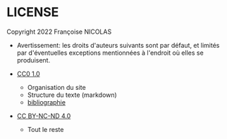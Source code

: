 # LICENSE

Copyright 2022 Françoise NICOLAS

* Avertissement: les droits d'auteurs suivants sont par défaut, et limités par d'éventuelles exceptions mentionnées à l'endroit où elles se produisent.

* [CC0 1.0](https://creativecommons.org/publicdomain/zero/1.0/deed.fr)
   * Organisation du site
   * Structure du texte (markdown)
   * [bibliographie](./bib.md)

* [CC BY-NC-ND 4.0](https://creativecommons.org/licenses/by-nc-nd/4.0/)
   * Tout le reste

